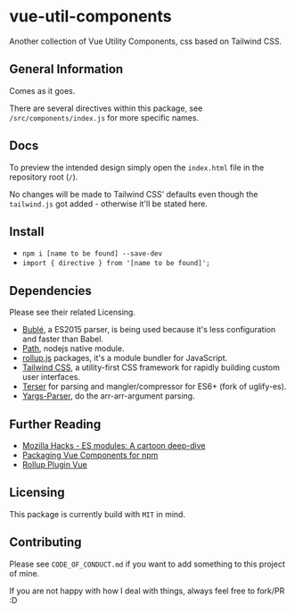 # vue-util-components
Another collection of Vue Utility Components, css based on Tailwind CSS.

## General Information
Comes as it goes.

There are several directives within this package, see `/src/components/index.js` for more specific names.

## Docs
To preview the intended design simply open the `index.html` file in the repository root (`/`).

No changes will be made to Tailwind CSS' defaults even though the `tailwind.js` got added - otherwise it'll be stated here.

## Install
- `npm i [name to be found] --save-dev`
- `import { directive } from '[name to be found]';`

## Dependencies
Please see their related Licensing.

- [Bublé](https://github.com/bublejs/buble), a ES2015 parser, is being used because it's less configuration and faster than Babel.
- [Path](https://nodejs.org/docs/latest-v10.x/api/path.html#path_path_resolve_paths), nodejs native module.
- [rollup.js](https://www.npmjs.com/package/rollup) packages, it's a module bundler for JavaScript.
- [Tailwind CSS](tailwindcss), a utility-first CSS framework for rapidly building custom user interfaces.
- [Terser](https://www.npmjs.com/package/terser) for parsing and mangler/compressor for ES6+ (fork of uglify-es).
- [Yargs-Parser](https://github.com/yargs/yargs-parser), do the arr-arr-argument parsing.

## Further Reading
- [Mozilla Hacks - ES modules: A cartoon deep-dive](https://hacks.mozilla.org/2018/03/es-modules-a-cartoon-deep-dive/)
- [Packaging Vue Components for npm](https://vuejs.org/v2/cookbook/packaging-sfc-for-npm.html#Packaging-Components-for-npm)
- [Rollup Plugin Vue](https://rollup-plugin-vue.vuejs.org/#what-does-rollup-plugin-vue-do)

## Licensing
This package is currently build with `MIT` in mind.

## Contributing
Please see `CODE_OF_CONDUCT.md` if you want to add something to this project of mine.

If you are not happy with how I deal with things, always feel free to fork/PR :D
